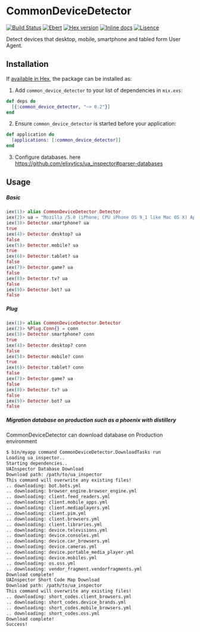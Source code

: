 # CommonDeviceDetector

[![Build Status](http://img.shields.io/travis/ikeikeikeike/common_device_detector.svg?style=flat-square)](http://travis-ci.org/ikeikeikeike/common_device_detector)
[![Ebert](https://ebertapp.io/github/ikeikeikeike/common_device_detector.svg)](https://ebertapp.io/github/ikeikeikeike/common_device_detector)
[![Hex version](https://img.shields.io/hexpm/v/common_device_detector.svg "Hex version")](https://hex.pm/packages/common_device_detector)
[![Inline docs](https://inch-ci.org/github/ikeikeikeike/common_device_detector.svg)](http://inch-ci.org/github/ikeikeikeike/common_device_detector)
[![Lisence](https://img.shields.io/hexpm/l/ltsv.svg)](https://github.com/ikeikeikeike/common_device_detector/blob/master/LICENSE)


Detect devices that desktop, mobile, smartphone and tabled form User Agent.

## Installation

If [available in Hex](https://hex.pm/docs/publish), the package can be installed as:

1. Add `common_device_detector` to your list of dependencies in `mix.exs`:

```elixir
def deps do
  [{:common_device_detector, "~> 0.2"}]
end
```

2. Ensure `common_device_detector` is started before your application:

```elixir
def application do
  [applications: [:common_device_detector]]
end
```

3. Configure databases. here
https://github.com/elixytics/ua_inspector#parser-databases


## Usage

##### Basic

```elixir
iex(1)> alias CommonDeviceDetector.Detector
iex(2)> ua = "Mozilla /5.0 (iPhone; CPU iPhone OS 9_1 like Mac OS X) AppleWebKit/601.1.46 (KHTML, like Gecko) Version/9.0 Mobile/13B5110e Safari/601.1"
iex(3)> Detector.smartphone? ua
true
iex(4)> Detector.desktop? ua
false
iex(5)> Detector.mobile? ua
true
iex(6)> Detector.tablet? ua
false
iex(7)> Detector.game? ua
false
iex(8)> Detector.tv? ua
false
iex(9)> Detector.bot? ua
false
```

##### Plug

```elixir
iex(1)> alias CommonDeviceDetector.Detector
iex(2)> %Plug.Conn{} = conn
iex(3)> Detector.smartphone? conn
true
iex(4)> Detector.desktop? conn
false
iex(5)> Detector.mobile? conn
true
iex(6)> Detector.tablet? conn
false
iex(7)> Detector.game? ua
false
iex(8)> Detector.tv? ua
false
iex(9)> Detector.bot? ua
false
```

##### Migration database on production such as a phoenix with distillery

CommonDeviceDetector can download database on Production environment

```zsh
$ bin/myapp command CommonDeviceDetector.DownloadTasks run
Loading ua_inspector..
Starting dependencies..
UAInspector Database Download
Download path: /path/to/ua_inspector
This command will overwrite any existing files!
.. downloading: bot.bots.yml
.. downloading: browser_engine.browser_engine.yml
.. downloading: client.feed_readers.yml
.. downloading: client.mobile_apps.yml
.. downloading: client.mediaplayers.yml
.. downloading: client.pim.yml
.. downloading: client.browsers.yml
.. downloading: client.libraries.yml
.. downloading: device.televisions.yml
.. downloading: device.consoles.yml
.. downloading: device.car_browsers.yml
.. downloading: device.cameras.yml
.. downloading: device.portable_media_player.yml
.. downloading: device.mobiles.yml
.. downloading: os.oss.yml
.. downloading: vendor_fragment.vendorfragments.yml
Download complete!
UAInspector Short Code Map Download
Download path: /path/to/ua_inspector
This command will overwrite any existing files!
.. downloading: short_codes.client_browsers.yml
.. downloading: short_codes.device_brands.yml
.. downloading: short_codes.mobile_browsers.yml
.. downloading: short_codes.oss.yml
Download complete!
Success!
```
